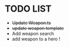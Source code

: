 # TODO LIST
* <del>Update Weapon.ts</del>
* <del>update weapon template</del>
* Add weapon search
* add weapon to a hero !